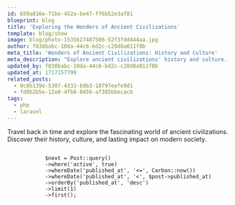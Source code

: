 ```yaml
---
id: 659a816e-71be-452a-be47-ff6b52e3af81
blueprint: blog
title: 'Exploring the Wonders of Ancient Civilizations'
template: blog/show
image: blog/photo-1535627487506-52f3fdd444aa.jpg
author: f838babc-10da-44c6-bd2c-c28d8a011f8b
meta_title: 'Wonders of Ancient Civilizations: History and Culture'
meta_description: "Explore ancient civilizations' history and culture. Discover their fascinating stories and lasting impact on modern society."
updated_by: f838babc-10da-44c6-bd2c-c28d8a011f8b
updated_at: 1717157799
related_posts:
  - 0c0b139e-5307-4333-b9b3-18797eefe9d1
  - fd0b2b5e-12e0-4fb8-8456-af385bbecacb
tags:
  - php
  - laravel
---
```

Travel back in time and explore the fascinating world of ancient civilizations. Discover their history, culture, and lasting impact on modern society.


```

            $next = Post::query()
            ->where('active', true)
            ->whereDate('published_at', '<=', Carbon::now())
            ->whereDate('published_at', '<', $post->published_at)
            ->orderBy('published_at', 'desc')
            ->limit(1)
            ->first();
  
```